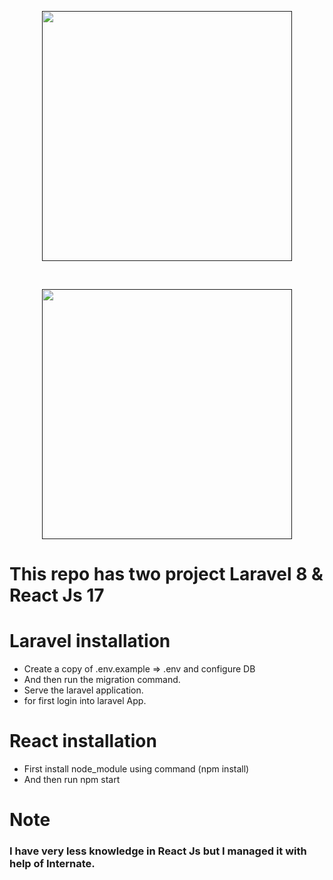 <p align="center"><a href="" target="_blank"><img src="https://raw.githubusercontent.com/laravel/art/master/logo-lockup/5%20SVG/2%20CMYK/1%20Full%20Color/laravel-logolockup-cmyk-red.svg" width="400"></a></p> 
<br>
<p align="center"><a href="" target="_blank"><img src="https://uxwing.com/wp-content/themes/uxwing/download/brands-and-social-media/react-js-icon.png" width="400"></a></p> 



# This repo has two project Laravel 8 & React Js 17

# Laravel installation 
<ul>
    <li>Create a copy of .env.example => .env and configure DB </li>
    <li>And then run the migration command.</li>
    <li>Serve the laravel application.</li>
    <li>for first login into laravel App.</li>
</ul>


 # React installation

 
<ul>
    <li>First install node_module using command (npm install) </li>
    <li>And then run npm start</li>
</ul>


# Note

<h3>I have very less knowledge in React Js but I managed it with help of Internate.</h3>
